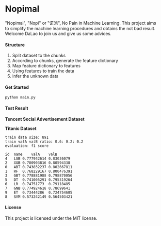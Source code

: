 # Nopimal
"Nopimal", "Nopi" or "诺派", No Pain in Machine Learning. This project aims to simplify the machine learning procedures and obtains the not bad result. Welcome DaLao to join us and give us some advices.


#### Structure

1.  Split dataset to the chunks
2.  According to chunks, generate the feature dictionary
3.  Map feature dictionary to features
4.  Using features to train the data
5.  Infer the unknown data

#### Get Started

    python main.py

#### Test Result

**Tencent Social Advertisement Dataset**



**Titanic Dataset**

    train data size: 891
    train valA valB ratio: 0.6: 0.2: 0.2
    evaluation: f1 score
    
    id  name	valA	valB
    4	LGB	0.777942614	0.83036079
    2	XGB	0.780903816	0.80594338
    0	ABT	0.743832237	0.802667811
    1	RF	0.768229167	0.800476391
    3	GBT	0.778881988	0.798870056
    5	DT	0.741005291	0.795319264
    6	LR	0.74751773	0.79118485
    7	GNB	0.774924618	0.78699641
    9	ET	0.73444286	0.724754605
    8	SVM	0.573242149	0.564503421



#### License
This project is licensed under the MIT license.
